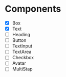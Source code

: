 # Components

- [x] Box
- [x] Text
- [ ] Heading
- [ ] Button
- [ ] TextInput
- [ ] TextArea
- [ ] Checkbox
- [ ] Avatar
- [ ] MultiStap
